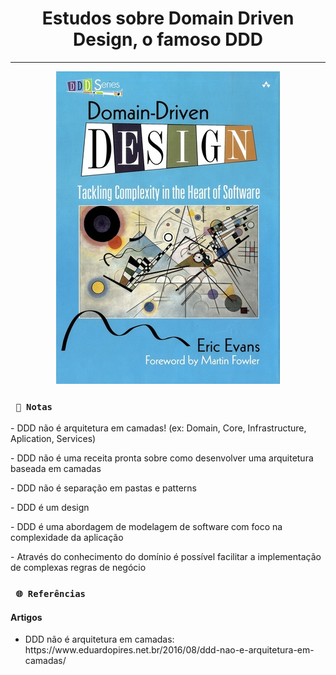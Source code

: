 <h1 align="center"><strong>Estudos sobre Domain Driven Design, o famoso DDD</strong></h1>

<hr/>

<p align="center">
    <img src="/img/ddd.jpg" alt="Domain Driven Design" title="Domain Driven Design">
</p> 

### ` 📜 Notas`
<p>- DDD não é arquitetura em camadas! (ex: Domain, Core, Infrastructure, Aplication, Services)</p>

<p>- DDD não é uma receita pronta sobre como desenvolver uma arquitetura baseada em camadas</p>

<p>- DDD não é separação em pastas e patterns</p>

<p>- DDD é um design</p>

<p>- DDD é uma abordagem de modelagem de software com foco na complexidade da aplicação</p>

<p>- Através do conhecimento do domínio é possível facilitar a implementação de complexas regras
de negócio</p>

### ` 🌐 Referências`

#### Artigos
- <p> DDD não é arquitetura em camadas: https://www.eduardopires.net.br/2016/08/ddd-nao-e-arquitetura-em-camadas/</p>
